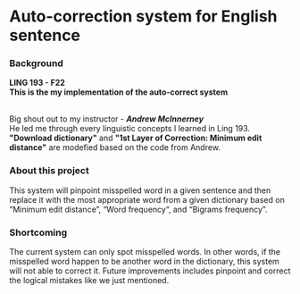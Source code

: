 # Auto-correction system for English sentence

### Background
<b>LING 193 - F22<br>
This is the my implementation of the auto-correct system<br></b><br>

Big shout out to my instructor - ***Andrew McInnerney***<br>
He led me through every linguistic concepts I learned in Ling 193.<br>
**"Download dictionary"** and **"1st Layer of Correction: Minimum edit distance"** are modefied based on the code from Andrew.

### About this project
This system will pinpoint misspelled word in a given sentence and then replace it with the most appropriate word from a given dictionary based on “Minimum edit distance”, “Word frequency“, and “Bigrams frequency”.

### Shortcoming
The current system can only spot misspelled words. In other words, if the misspelled word happen to be another word in the dictionary, this system will not able to correct it. Future improvements includes pinpoint and correct the logical mistakes like we just mentioned.
